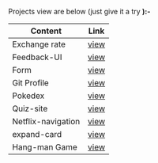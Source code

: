 Projects view are below (just give it a try <b>):- 

|  Content             |  Link                                              |
| -------------------- | -------------------------------------------------- |
| Exchange rate | [view](https://nimble-narwhal-6026c5.netlify.app/)        |
| Feedback-UI   | [view](https://lambent-buttercream-5ebba3.netlify.app/)   |
| Form          | [view](https://stellular-pony-52fd34.netlify.app/)        |
| Git Profile   | [view](https://glowing-croquembouche-4492dc.netlify.app/) |
| Pokedex       | [view](https://visionary-bombolone-c3b8f0.netlify.app/)   |
| Quiz-site     | [view](https://rainbow-marshmallow-85507a.netlify.app/)   |
| Netflix-navigation| [view](https://unique-sable-d3aa86.netlify.app/)      |
| expand-card   | [view](https://legendary-shortbread-ece861.netlify.app/)  |
| Hang-man Game | [view](https://keen-quokka-8f1b52.netlify.app/)           |
